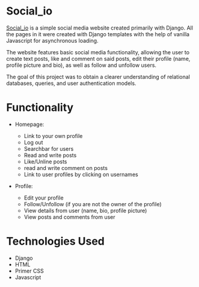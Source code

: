 # Social_io
[Social_io](http://caioakira.pythonanywhere.com/) is a simple social media website created primarily with Django. All the pages in it were created with Django templates with the help of vanilla Javascript for asynchronous loading.

The website features basic social media functionality, allowing the user to create text posts, like and comment on said posts, edit their profile (name, profile picture and bio), as well as follow and unfollow users.

The goal of this project was to obtain a clearer understanding of relational databases, queries, and user authentication models.

# Functionality
- Homepage:
   - Link to your own profile
   - Log out
   - Searchbar for users
   - Read and write posts
   - Like/Unline posts
   - read and write comment on posts
   - Link to user profiles by clicking on usernames

- Profile:
  - Edit your profile
  - Follow/Unfollow (if you are not the owner of the profile)
  - View details from user (name, bio, profile picture)
  - View posts and comments from user

# Technologies Used
- Django
- HTML
- Primer CSS
- Javascript
